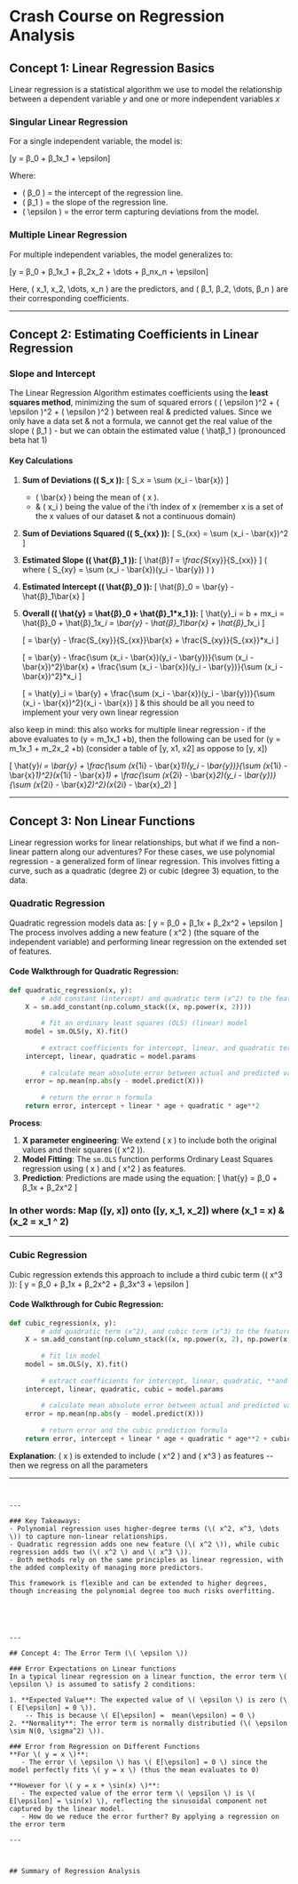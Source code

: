# Crash Course on Regression Analysis

## Concept 1: Linear Regression Basics

Linear regression is a statistical algorithm we use to model the relationship between a dependent variable *y* and one or more independent variables *x*

### Singular Linear Regression
For a single independent variable, the model is:

\[y = β_0 + β_1x_1 + \epsilon\]

Where:
- \( β_0 \) = the intercept of the regression line.
- \( β_1 \) = the slope of the regression line.
- \( \epsilon \) = the error term capturing deviations from the model.

### Multiple Linear Regression
For multiple independent variables, the model generalizes to:

\[y = β_0 + β_1x_1 + β_2x_2 + \dots + β_nx_n + \epsilon\]

Here, \( x_1, x_2, \dots, x_n \) are the predictors, and \( β_1, β_2, \dots, β_n \) are their corresponding coefficients.

---

## Concept 2: Estimating Coefficients in Linear Regression


### Slope and Intercept
The Linear Regression Algorithm estimates coefficients using the **least squares method**, minimizing the sum of squared errors ( \( \epsilon \)^2 + \( \epsilon \)^2 + \( \epsilon \)^2 ) between real & predicted values. Since we only have a data set & not a formula, we cannot get the real value of the slope \( β_1 \) - but we can obtain the estimated value \( \hatβ_1 \) (pronounced beta hat 1)

#### Key Calculations

1. **Sum of Deviations (\( S_x \)):**
   \[
   S_x = \sum (x_i - \bar{x})
   \]
   - \( \bar{x} \) being the mean of \( x \).
   - & \( x_i \) being the value of the i'th index of x (remember x is a set of the x values of our dataset & not a continuous domain)


2. **Sum of Deviations Squared (\( S_{xx} \)):**
   \[
   S_{xx} = \sum (x_i - \bar{x})^2
   \]

3. **Estimated Slope (\( \hat{β}_1 \)):**
   \[
   \hat{β}_1 = \frac{S_{xy}}{S_{xx}}
   \]
   ( where \( S_{xy} = \sum (x_i - \bar{x})(y_i - \bar{y}) \) )

4. **Estimated Intercept (\( \hat{β}_0 \)):**
   \[
   \hat{β}_0 = \bar{y} - \hat{β}_1\bar{x}
   \]

5. **Overall (\( \hat{y}  =  \hat{β}_0  +  \hat{β}_1*x_1   \)):**
   \[
   \hat{y}_i  = b + mx_i =  \hat{β}_0  +  \hat{β}_1*x_i  =  \bar{y} - \hat{β}_1\bar{x} + \hat{β}_1*x_i
   \]

   \[
   = \bar{y} - \frac{S_{xy}}{S_{xx}}\bar{x} + \frac{S_{xy}}{S_{xx}}*x_i
   \]

   \[
   = \bar{y} - \frac{\sum (x_i - \bar{x})(y_i - \bar{y})}{\sum (x_i - \bar{x})^2}\bar{x} + \frac{\sum (x_i - \bar{x})(y_i - \bar{y})}{\sum (x_i - \bar{x})^2}*x_i
   \]

   \[
   = \hat{y}_i  = \bar{y} + \frac{\sum (x_i - \bar{x})(y_i - \bar{y})}{\sum (x_i - \bar{x})^2}(x_i - \bar{x})
   \]
& this should be all you need to implement your very own linear regression

also keep in mind: this also works for multiple linear regression - if the above evaluates to \(y = m_1x_1 +b\), then the following can be used for \(y = m_1x_1 + m_2x_2 +b\) (consider a table of [y, x1, x2] as oppose to [y, x])

   \[
   \hat{y}_i  = \bar{y} + \frac{\sum (x_{1i} - \bar{x}_1)(y_i - \bar{y})}{\sum (x_{1i} - \bar{x}_1)^2}(x_{1i} - \bar{x}_1) + \frac{\sum (x_{2i} - \bar{x}_2)(y_i - \bar{y})}{\sum (x_{2i} - \bar{x}_2)^2}(x_{2i} - \bar{x}_2)
   \]

---

## Concept 3: Non Linear Functions

Linear regression works for linear relationships, but what if we find a non-linear pattern along our adventures? For these cases, we use polynomial regression - a generalized form of linear regression. This involves fitting a curve, such as a quadratic (degree 2) or cubic (degree 3) equation, to the data.

### Quadratic Regression
Quadratic regression models data as:
\[
y = β_0 + β_1x + β_2x^2 + \epsilon
\]
The process involves adding a new feature \( x^2 \) (the square of the independent variable) and performing linear regression on the extended set of features.

#### Code Walkthrough for Quadratic Regression:

```python
def quadratic_regression(x, y):
        # add constant (intercept) and quadratic term (x^2) to the feature set
    X = sm.add_constant(np.column_stack((x, np.power(x, 2))))
    
        # fit an ordinary least squares (OLS) (linear) model
    model = sm.OLS(y, X).fit()
    
        # extract coefficients for intercept, linear, and quadratic terms
    intercept, linear, quadratic = model.params
    
        # calculate mean absolute error between actual and predicted values
    error = np.mean(np.abs(y - model.predict(X)))
    
        # return the error n formula
    return error, intercept + linear * age + quadratic * age**2
```

**Process**:
1. **X parameter engineering**: We extend \( x \) to include both the original values and their squares (\( x^2 \)).
2. **Model Fitting**: The `sm.OLS` function performs Ordinary Least Squares regression using \( x \) and \( x^2 \) as features.
3. **Prediction**: Predictions are made using the equation:
   \[
   \hat{y} = β_0 + β_1x + β_2x^2
   \]

### In other words: Map \([y, x]\) onto \([y, x_1, x_2]\) where \(x_1 = x\) & \(x_2 = x_1 ^ 2\)

---

### Cubic Regression
Cubic regression extends this approach to include a third cubic term (\( x^3 \)):
\[
y = β_0 + β_1x + β_2x^2 + β_3x^3 + \epsilon
\]

#### Code Walkthrough for Cubic Regression:
```python
def cubic_regression(x, y):
        # add quadratic term (x^2), and cubic term (x^3) to the feature set
    X = sm.add_constant(np.column_stack((x, np.power(x, 2), np.power(x, 3))))
    
        # fit lin model
    model = sm.OLS(y, X).fit()
    
        # extract coefficients for intercept, linear, quadratic, **and cubic** terms
    intercept, linear, quadratic, cubic = model.params
    
        # calculate mean absolute error between actual and predicted values
    error = np.mean(np.abs(y - model.predict(X)))
    
        # return error and the cubic prediction formula
    return error, intercept + linear * age + quadratic * age**2 + cubic * age**3
```

**Explanation**: \( x \) is extended to include \( x^2 \) and \( x^3 \) as features -- then we regress on all the parameters

---


```


---

### Key Takeaways:
- Polynomial regression uses higher-degree terms (\( x^2, x^3, \dots \)) to capture non-linear relationships.
- Quadratic regression adds one new feature (\( x^2 \)), while cubic regression adds two (\( x^2 \) and \( x^3 \)).
- Both methods rely on the same principles as linear regression, with the added complexity of managing more predictors.

This framework is flexible and can be extended to higher degrees, though increasing the polynomial degree too much risks overfitting.





---

## Concept 4: The Error Term (\( \epsilon \))

### Error Expectations on Linear functions
In a typical linear regression on a linear function, the error term \( \epsilon \) is assumed to satisfy 2 conditions:

1. **Expected Value**: The expected value of \( \epsilon \) is zero (\( E[\epsilon] = 0 \)).
    -- This is because \( E[\epsilon] =  mean(\epsilon) = 0 \)
2. **Normality**: The error term is normally distributied (\( \epsilon \sim N(0, \sigma^2) \)).

### Error from Regression on Different Functions
**For \( y = x \)**:
   - The error \( \epsilon \) has \( E[\epsilon] = 0 \) since the model perfectly fits \( y = x \) (thus the mean evaluates to 0)

**However for \( y = x + \sin(x) \)**:
   - The expected value of the error term \( \epsilon \) is \( E[\epsilon] = \sin(x) \), reflecting the sinusoidal component not captured by the linear model.
   - How do we reduce the error further? By applying a regression on the error term

---



## Summary of Regression Analysis
